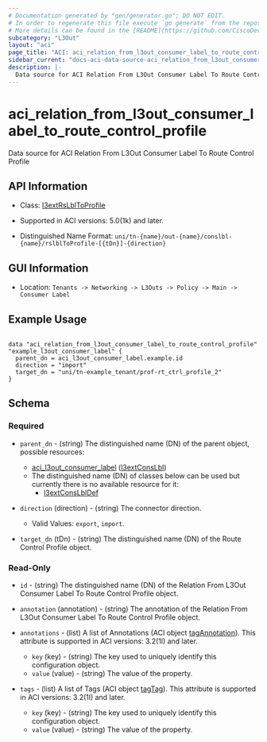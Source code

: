 ```yaml
---
# Documentation generated by "gen/generator.go"; DO NOT EDIT.
# In order to regenerate this file execute `go generate` from the repository root.
# More details can be found in the [README](https://github.com/CiscoDevNet/terraform-provider-aci/blob/master/README.md).
subcategory: "L3Out"
layout: "aci"
page_title: "ACI: aci_relation_from_l3out_consumer_label_to_route_control_profile"
sidebar_current: "docs-aci-data-source-aci_relation_from_l3out_consumer_label_to_route_control_profile"
description: |-
  Data source for ACI Relation From L3Out Consumer Label To Route Control Profile
---
```


# aci_relation_from_l3out_consumer_label_to_route_control_profile #

Data source for ACI Relation From L3Out Consumer Label To Route Control Profile

## API Information ##

* Class: [l3extRsLblToProfile](https://pubhub.devnetcloud.com/media/model-doc-latest/docs/app/index.html#/objects/l3extRsLblToProfile/overview)

* Supported in ACI versions: 5.0(1k) and later.

* Distinguished Name Format: `uni/tn-{name}/out-{name}/conslbl-{name}/rslblToProfile-[{tDn}]-{direction}`

## GUI Information ##

* Location: `Tenants -> Networking -> L3Outs -> Policy -> Main -> Consumer Label`

## Example Usage ##

```hcl

data "aci_relation_from_l3out_consumer_label_to_route_control_profile" "example_l3out_consumer_label" {
  parent_dn = aci_l3out_consumer_label.example.id
  direction = "import"
  target_dn = "uni/tn-example_tenant/prof-rt_ctrl_profile_2"
}

```

## Schema ##

### Required ###

* `parent_dn` - (string) The distinguished name (DN) of the parent object, possible resources:
  - [aci_l3out_consumer_label](https://registry.terraform.io/providers/CiscoDevNet/aci/latest/docs/resources/l3out_consumer_label) ([l3extConsLbl](https://pubhub.devnetcloud.com/media/model-doc-latest/docs/app/index.html#/objects/l3extConsLbl/overview))
  - The distinguished name (DN) of classes below can be used but currently there is no available resource for it:
    - [l3extConsLblDef](https://pubhub.devnetcloud.com/media/model-doc-latest/docs/app/index.html#/objects/l3extConsLblDef/overview)

* `direction` (direction) - (string) The connector direction.
  - Valid Values: `export`, `import`.
* `target_dn` (tDn) - (string) The distinguished name (DN) of the Route Control Profile object.

### Read-Only ###

* `id` - (string) The distinguished name (DN) of the Relation From L3Out Consumer Label To Route Control Profile object.
* `annotation` (annotation) - (string) The annotation of the Relation From L3Out Consumer Label To Route Control Profile object.

* `annotations` - (list) A list of Annotations (ACI object [tagAnnotation](https://pubhub.devnetcloud.com/media/model-doc-latest/docs/app/index.html#/objects/tagAnnotation/overview)). This attribute is supported in ACI versions: 3.2(1l) and later.
  * `key` (key) - (string) The key used to uniquely identify this configuration object.
  * `value` (value) - (string) The value of the property.

* `tags` - (list) A list of Tags (ACI object [tagTag](https://pubhub.devnetcloud.com/media/model-doc-latest/docs/app/index.html#/objects/tagTag/overview)). This attribute is supported in ACI versions: 3.2(1l) and later.
  * `key` (key) - (string) The key used to uniquely identify this configuration object.
  * `value` (value) - (string) The value of the property.
